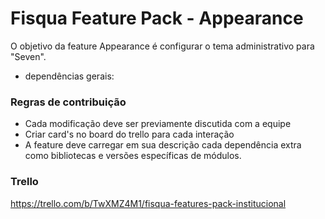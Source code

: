 # Fisqua Feature Pack - Appearance #

O objetivo da feature Appearance é configurar o tema administrativo para "Seven".

* dependências gerais:


### Regras de contribuição ###

* Cada modificação deve ser previamente discutida com a equipe
* Criar card's no board do trello para cada interação
* A feature deve carregar em sua descrição cada dependência extra como bibliotecas e versões específicas de módulos.

### Trello ###
https://trello.com/b/TwXMZ4M1/fisqua-features-pack-institucional

